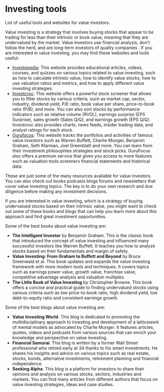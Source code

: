 # Investing tools
List of useful tools and websites for value investors.

Value investing is a strategy that involves buying stocks that appear to be trading for less than their intrinsic or book value, meaning that they are undervalued by the market. Value investors use financial analysis, don't follow the herd, and are long-term investors of quality companies . If you are interested in value investing, you may find these websites and tools useful:

- [Investopedia](https://www.investopedia.com/): This website provides educational articles, videos, courses, and quizzes on various topics related to value investing, such as how to calculate intrinsic value, how to identify value stocks, how to use valuation ratios and metrics, and how to apply different value investing strategies.
- [Investcroc](https://www.investcroc.com/): This website offers a powerful stock screener that allows you to filter stocks by various criteria, such as market cap, sector, industry, dividend yield, P/E ratio, book value per share, price-to-book ratio (P/B), and more. You can also sort stocks by performance indicators such as relative volume (RVOL), earnings surprise (EPS Surprise), sales growth (Sales Q/Q), and earnings growth (EPS Q/Q). Investcroc also provides charts, news feeds, insider trading data,
and analyst ratings for each stock.
- [Gurufocus](https://www.gurufocus.com/): This website tracks the portfolios and activities of famous value investors such as Warren Buffett, Charlie Munger, Benjamin Graham, Seth Klarman, Joel Greenblatt
and more. You can learn from their investment philosophies strategies and stock picks. GuruFocus also offers a premium service that gives you access to more features such as valuation tools screeners financial statements and historical data.

These are just some of the many resources available for value investors. You can also check out books podcasts blogs forums and newsletters that cover value investing topics. The key is to do your own research and due diligence before making any investment decisions.

If you are interested in value investing, which is a strategy of buying undervalued stocks based on their intrinsic value, you might want to check out some of these books and blogs that can help you learn more about this approach and find great investment opportunities.

Some of the best books about value investing are:

- **The Intelligent Investor** by Benjamin Graham. This is the classic book that introduced the concept of value investing and influenced many successful investors like Warren Buffett. It teaches you how to analyze stocks based on their fundamentals and margin of safety.
- **Value Investing: From Graham to Buffett and Beyond** by Bruce Greenwald et al. This book updates and expands the value investing framework with more modern tools and techniques. It covers topics such as earnings power value, growth value, franchise value, competitive advantage analysis and valuation multiples.
- **The Little Book of Value Investing** by Christopher Browne. This book offers a concise and practical guide to finding undervalued stocks using various criteria such as low price-to-book ratio, high dividend yield, low debt-to-equity ratio and consistent earnings growth.

Some of the best blogs about value investing are:

- **Value Investing World**. This blog is dedicated to promoting the multidisciplinary approach to investing and development of a latticework of mental models as advocated by Charlie Munger. It features articles, quotes, videos and podcasts from various sources that can enrich your knowledge and perspective on value investing.
- **Financial Samurai**. This blog is written by a former Wall Street professional who retired early at 34 thanks to his smart investments. He shares his insights and advice on various topics such as real estate, stocks, bonds, alternative investments, retirement planning and financial independence.
- **Seeking Alpha**. This blog is a platform for investors to share their opinions and analysis on various stocks, sectors, industries and markets. You can find many articles from different authors that focus on value investing strategies, ideas and case studies.
